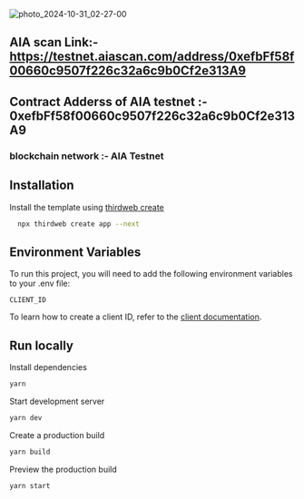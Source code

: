 ![photo_2024-10-31_02-27-00](https://github.com/user-attachments/assets/f610e96d-ece9-4063-b09b-6f2154482811)

## AIA scan Link:- https://testnet.aiascan.com/address/0xefbFf58f00660c9507f226c32a6c9b0Cf2e313A9
## Contract Adderss of AIA testnet :- 0xefbFf58f00660c9507f226c32a6c9b0Cf2e313A9

### blockchain network :- AIA Testnet



## Installation

Install the template using [thirdweb create](https://portal.thirdweb.com/cli/create)

```bash
  npx thirdweb create app --next
```

## Environment Variables

To run this project, you will need to add the following environment variables to your .env file:

`CLIENT_ID`

To learn how to create a client ID, refer to the [client documentation](https://portal.thirdweb.com/typescript/v5/client). 

## Run locally

Install dependencies

```bash
yarn
```

Start development server

```bash
yarn dev
```

Create a production build

```bash
yarn build
```

Preview the production build

```bash
yarn start
```

